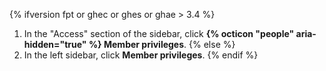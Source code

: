 {% ifversion fpt or ghec or ghes or ghae > 3.4 %}
1. In the "Access" section of the sidebar, click **{% octicon "people" aria-hidden="true" %} Member privileges**.
{% else %}
1. In the left sidebar, click **Member privileges**.
{% endif %}
